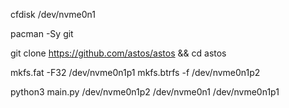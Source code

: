 
cfdisk /dev/nvme0n1

pacman -Sy git

git clone https://github.com/astos/astos && cd astos

mkfs.fat -F32 /dev/nvme0n1p1
mkfs.btrfs -f /dev/nvme0n1p2

python3 main.py /dev/nvme0n1p2 /dev/nvme0n1 /dev/nvme0n1p1
